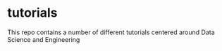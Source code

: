 # tutorials

This repo contains a number of different tutorials centered around Data Science and Engineering 
